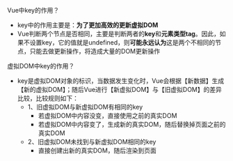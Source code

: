 Vue中key的作用？
- key中的作用主要是：**为了更加高效的更新虚拟DOM**
- Vue判断两个节点是否相同，主要是判断两者的**key**和**元素类型tag**。因此，如果不设置key，它的值就是undefined，则**可能永远认为**这是两个不相同的节点，只能去做更新操作，将造成大量的DOM更新操作

虚拟DOM中key的作用？
- key是虚拟DOM对象的标识，当数据发生变化时，Vue会根据【新数据】生成【新的虚拟DOM】；随后Vue进行【新虚拟DOM】与【旧虚拟DOM】的差异比较，比较规则如下：
  - 1、旧虚拟DOM与新虚拟DOM有相同的key
    - 若虚拟DOM中内容没变，直接使用之前的真实DOM
    - 若虚拟DOM中内容变了，生成新的真实DOM，随后替换掉页面之前的真实DOM
  - 2、旧虚拟DOM未找到与新虚拟DOM相同的key
    - 直接创建出新的真实DOM，随后渲染到页面

